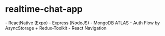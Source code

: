 # realtime-chat-app
<MERN STACK />
- ReactNative (Expo)
- Express (NodeJS)
- MongoDB ATLAS
- Auth Flow by AsyncStorage + Redux-Toolkit
- React Navigation
